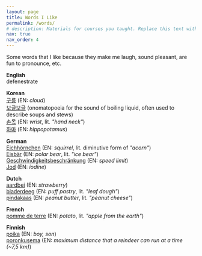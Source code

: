 ```yaml
---
layout: page
title: Words I Like
permalink: /words/
# description: Materials for courses you taught. Replace this text with your description.
nav: true
nav_order: 4
---
```


Some words that I like because they make me laugh, sound pleasant, are fun to pronounce, etc.


<!-- ENGLISH -->
<p>
<strong>English</strong><br>
defenestrate<br>

</p>


<!-- KOREAN -->
<p>
<strong>Korean</strong><br>
<a href="https://forvo.com/word/%EA%B5%AC%EB%A6%84/#ko" target="_blank">구름</a> (EN: <em>cloud</em>)<br>
<a href="https://forvo.com/word/%EB%B3%B4%EA%B8%80%EB%B3%B4%EA%B8%80/#ko" target="_blank">보글보글</a> (onomatopoeia for the sound of boiling liquid, often used to describe soups and stews)<br>
<a href="https://forvo.com/word/%EC%86%90%EB%AA%A9/#ko" target="_blank">손목</a> (EN: <em>wrist</em>, lit. <em>"hand neck"</em>)<br>
<a href="https://forvo.com/word/%ED%95%98%EB%A7%88/#ko" target="_blank">하마</a> (EN: <em>hippopotamus</em>)<br>

</p>


<!-- GERMAN -->
<p>
<strong>German</strong><br>
<a href="https://forvo.com/word/eichh%C3%B6rnchen/#de" target="_blank">Eichhörnchen</a> (EN: <em>squirrel</em>, lit. diminutive form of <em>"acorn"</em>)<br>
<a href="https://forvo.com/word/eisb%C3%A4r/#de" target="_blank">Eisbär</a> (EN: <em>polar bear</em>, lit. <em>"ice bear"</em>)<br>
<a href="https://forvo.com/word/geschwindigkeitsbeschr%C3%A4nkung/#de" target="_blank">Geschwindigkeitsbeschränkung</a> (EN: <em>speed limit</em>)<br>
<a href="https://forvo.com/word/jod/#de" target="_blank">Jod</a> (EN: <em>iodine</em>)<br>

</p>


<!-- DUTCH -->
<p>
<strong>Dutch</strong><br>
<a href="https://forvo.com/word/aardbei/#nl" target="_blank">aardbei</a> (EN: <em>strawberry</em>)<br>
<a href="https://forvo.com/word/bladerdeeg/#nl" target="_blank">bladerdeeg</a> (EN: <em>puff pastry</em>, lit. <em>"leaf dough"</em>)<br>
<a href="https://forvo.com/word/pindakaas/#nl" target="_blank">pindakaas</a> (EN: <em>peanut butter</em>, lit. <em>"peanut cheese"</em>)<br>

</p>


<!-- FRENCH -->
<p>
<strong>French</strong><br>
<a href="https://forvo.com/word/pomme_de_terre/#fr" target="_blank">pomme de terre</a> (EN: <em>potato</em>, lit. <em>"apple from the earth"</em>)<br>

</p>


<!-- FINNISH -->
<p>
<strong>Finnish</strong><br>
<a href="https://forvo.com/word/poika/#fi" target="_blank">poika</a> (EN: <em>boy, son</em>)<br>
<a href="https://forvo.com/word/poronkusema/#fi" target="_blank">poronkusema</a> (EN: <em>maximum distance that a reindeer can run at a time (~7,5 km)</em>)

</p>